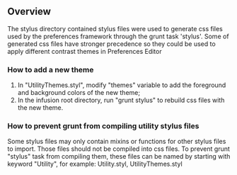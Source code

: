 ## Overview ##

The stylus directory contained stylus files were used to generate css files used by the preferences framework through the grunt task 'stylus'. Some of generated css files have stronger precedence so they could be used to apply different contrast themes in Preferences Editor

### How to add a new theme ###
1. In "UtilityThemes.styl", modify "themes" variable to add the foreground and background colors of the new theme;
2. In the infusion root directory, run "grunt stylus" to rebuild css files with the new theme.

### How to prevent grunt from compiling utility stylus files ###
Some stylus files may only contain mixins or functions for other stylus files to import. Those files should not be compiled into css files. To prevent grunt "stylus" task from compiling them, these files can be named by starting with keyword "Utility", for example: Utility.styl, UtilityThemes.styl

